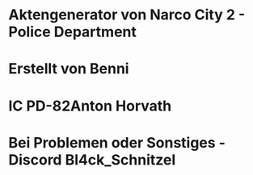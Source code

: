 # Aktengenerator von Narco City 2 - Police Department
# Erstellt von Benni
 # IC PD-82Anton Horvath
 # Bei Problemen oder Sonstiges - Discord Bl4ck_Schnitzel
